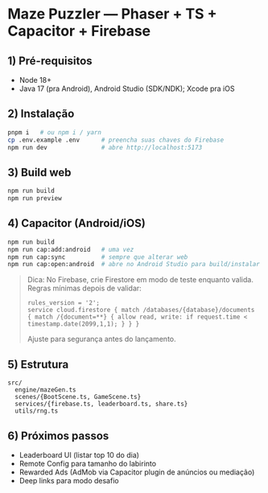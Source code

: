 # Maze Puzzler — Phaser + TS + Capacitor + Firebase

## 1) Pré-requisitos
- Node 18+
- Java 17 (pra Android), Android Studio (SDK/NDK); Xcode pra iOS

## 2) Instalação
```bash
pnpm i   # ou npm i / yarn
cp .env.example .env      # preencha suas chaves do Firebase
npm run dev               # abre http://localhost:5173
```

## 3) Build web
```bash
npm run build
npm run preview
```

## 4) Capacitor (Android/iOS)
```bash
npm run build
npm run cap:add:android   # uma vez
npm run cap:sync          # sempre que alterar web
npm run cap:open:android  # abre no Android Studio para build/instalar
```

> Dica: No Firebase, crie Firestore em modo de teste enquanto valida. Regras mínimas depois de validar:
> ```
> rules_version = '2';
> service cloud.firestore { match /databases/{database}/documents { match /{document=**} { allow read, write: if request.time < timestamp.date(2099,1,1); } } }
> ```
> Ajuste para segurança antes do lançamento.

## 5) Estrutura
```
src/
  engine/mazeGen.ts
  scenes/{BootScene.ts, GameScene.ts}
  services/{firebase.ts, leaderboard.ts, share.ts}
  utils/rng.ts
```

## 6) Próximos passos
- Leaderboard UI (listar top 10 do dia)
- Remote Config para tamanho do labirinto
- Rewarded Ads (AdMob via Capacitor plugin de anúncios ou mediação)
- Deep links para modo desafio